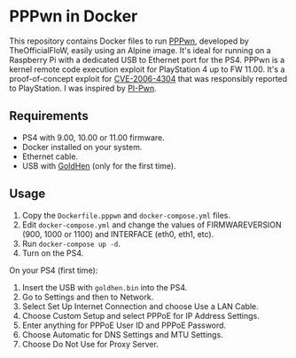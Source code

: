 # PPPwn in Docker

This repository contains Docker files to run [PPPwn](https://github.com/TheOfficialFloW/PPPwn), developed by TheOfficialFloW, easily using an Alpine image. It's ideal for running on a Raspberry Pi with a dedicated USB to Ethernet port for the PS4. PPPwn is a kernel remote code execution exploit for PlayStation 4 up to FW 11.00. It's a proof-of-concept exploit for [CVE-2006-4304](https://hackerone.com/reports/2177925) that was responsibly reported to PlayStation. I was inspired by [PI-Pwn](https://github.com/stooged/PI-Pwn).

## Requirements
- PS4 with 9.00, 10.00 or 11.00 firmware.
- Docker installed on your system.
- Ethernet cable.
- USB with [GoldHen](https://github.com/GoldHEN/GoldHEN) (only for the first time).

## Usage

1. Copy the `Dockerfile.pppwn` and `docker-compose.yml` files.
2. Edit `docker-compose.yml` and change the values of FIRMWAREVERSION (900, 1000 or 1100) and INTERFACE (eth0, eth1, etc).
3. Run `docker-compose up -d`.
4. Turn on the PS4.

On your PS4 (first time):

1. Insert the USB with `goldhen.bin` into the PS4.
2. Go to Settings and then to Network.
3. Select Set Up Internet Connection and choose Use a LAN Cable.
4. Choose Custom Setup and select PPPoE for IP Address Settings.
5. Enter anything for PPPoE User ID and PPPoE Password.
6. Choose Automatic for DNS Settings and MTU Settings.
7. Choose Do Not Use for Proxy Server.
